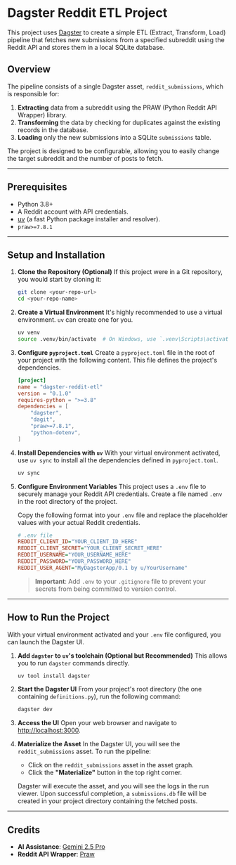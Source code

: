 # Dagster Reddit ETL Project

This project uses [Dagster](https://dagster.io/) to create a simple ETL (Extract, Transform, Load) pipeline that fetches new submissions from a specified subreddit using the Reddit API and stores them in a local SQLite database.

## Overview

The pipeline consists of a single Dagster asset, `reddit_submissions`, which is responsible for:
1.  **Extracting** data from a subreddit using the PRAW (Python Reddit API Wrapper) library.
2.  **Transforming** the data by checking for duplicates against the existing records in the database.
3.  **Loading** only the new submissions into a SQLite `submissions` table.

The project is designed to be configurable, allowing you to easily change the target subreddit and the number of posts to fetch.

---

## Prerequisites

* Python 3.8+
* A Reddit account with API credentials.
* [uv](https://github.com/astral-sh/uv) (a fast Python package installer and resolver).
* `praw>=7.8.1`

---

## Setup and Installation

1.  **Clone the Repository (Optional)**
    If this project were in a Git repository, you would start by cloning it:
    ```bash
    git clone <your-repo-url>
    cd <your-repo-name>
    ```

2.  **Create a Virtual Environment**
    It's highly recommended to use a virtual environment. `uv` can create one for you.
    ```bash
    uv venv
    source .venv/bin/activate  # On Windows, use `.venv\Scripts\activate`
    ```

3.  **Configure `pyproject.toml`**
    Create a `pyproject.toml` file in the root of your project with the following content. This file defines the project's dependencies.

    ```toml
    [project]
    name = "dagster-reddit-etl"
    version = "0.1.0"
    requires-python = ">=3.8"
    dependencies = [
        "dagster",
        "dagit",
        "praw>=7.8.1",
        "python-dotenv",
    ]
    ```

4.  **Install Dependencies with `uv`**
    With your virtual environment activated, use `uv sync` to install all the dependencies defined in `pyproject.toml`.
    ```bash
    uv sync
    ```

5.  **Configure Environment Variables**
    This project uses a `.env` file to securely manage your Reddit API credentials. Create a file named `.env` in the root directory of the project.

    Copy the following format into your `.env` file and replace the placeholder values with your actual Reddit credentials.

    ```ini
    # .env file
    REDDIT_CLIENT_ID="YOUR_CLIENT_ID_HERE"
    REDDIT_CLIENT_SECRET="YOUR_CLIENT_SECRET_HERE"
    REDDIT_USERNAME="YOUR_USERNAME_HERE"
    REDDIT_PASSWORD="YOUR_PASSWORD_HERE"
    REDDIT_USER_AGENT="MyDagsterApp/0.1 by u/YourUsername"
    ```
    > **Important**: Add `.env` to your `.gitignore` file to prevent your secrets from being committed to version control.

---

## How to Run the Project

With your virtual environment activated and your `.env` file configured, you can launch the Dagster UI.

1.  **Add `dagster` to `uv`'s toolchain (Optional but Recommended)**
    This allows you to run `dagster` commands directly.
    ```bash
    uv tool install dagster
    ```

2.  **Start the Dagster UI**
    From your project's root directory (the one containing `definitions.py`), run the following command:
    ```bash
    dagster dev
    ```

3.  **Access the UI**
    Open your web browser and navigate to [http://localhost:3000](http://localhost:3000).

4.  **Materialize the Asset**
    In the Dagster UI, you will see the `reddit_submissions` asset. To run the pipeline:
    * Click on the `reddit_submissions` asset in the asset graph.
    * Click the **"Materialize"** button in the top right corner.

    Dagster will execute the asset, and you will see the logs in the run viewer. Upon successful completion, a `submissions.db` file will be created in your project directory containing the fetched posts.

---

## Credits
* **AI Assistance**: [Gemini 2.5 Pro](https://deepmind.google/technologies/gemini/)
* **Reddit API Wrapper**: [Praw](https://praw.readthedocs.io)

